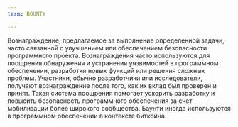 ```yaml
---
term: BOUNTY

---
```

Вознаграждение, предлагаемое за выполнение определенной задачи, часто связанной с улучшением или обеспечением безопасности программного проекта. Вознаграждения часто используются для поощрения обнаружения и устранения уязвимостей в программном обеспечении, разработки новых функций или решения сложных проблем. Участники, обычно разработчики или исследователи, получают вознаграждение после того, как их вклад был проверен и принят. Такая система поощрения помогает ускорить разработку и повысить безопасность программного обеспечения за счет мобилизации более широкого сообщества. Баунти иногда используются в программном обеспечении в контексте биткойна.